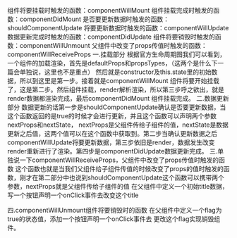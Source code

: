 组件将要挂载时触发的函数：componentWillMount
组件挂载完成时触发的函数：componentDidMount
是否要更新数据时触发的函数：shouldComponentUpdate
将要更新数据时触发的函数：componentWillUpdate
数据更新完成时触发的函数：componentDidUpdate
组件将要销毁时触发的函数：componentWillUnmount
父组件中改变了props传值时触发的函数：componentWillReceiveProps
一.挂载部分
根据官方生命周期图我们可以看到，一个组件的加载渲染，首先是defaultProps和propsTypes，（这两个是什么下一篇会单独说，这里也不是重点）
然后就是constructor及this.state里的初始数据，所以到这里是第一步。接着就是componentWillMount 组件将要开始挂载了，这是第二步。然后组件挂载，render解析渲染，所以第三步呼之欲出，就是render数据都渲染完成，最后componentDidMount
组件挂载完成。
二.数据更新部分
数据更新的话第一步是shouldComponentUpdate确认是否要更新数据，当这个函数返回的是true的时候才会进行更新，并且这个函数可以声明两个参数nextProps和nextState，
nextProps是父组件传给子组件的值，nextState是数据更新之后值，这两个值可以在这个函数中获取到。第二步当确认更新数据之后componentWillUpdate将要更新数据，第三步依旧是render，数据发生改变render重新进行了渲染。第四步是componentDidUpdate数据更新完成。
三.单独说一下componentWillReceiveProps，父组件中改变了props传值时触发的函数
这个函数也就是当我们父组件给子组件传值的时候改变了props的值时触发的函数，刚才在第二部分中也说到shouldComponentUpdate这个函数可以携带两个参数，nextProps就是父组件传给子组件的值
在父组件中定义一个初始title数据，写一个按钮声明一个onClick事件去改变这个title

四.componentWillUnmount组件将要销毁时的函数
在父组件中定义一个flag为true的状态值，添加一个按钮声明一个onClick事件去
更改这个flag实现销毁组件。